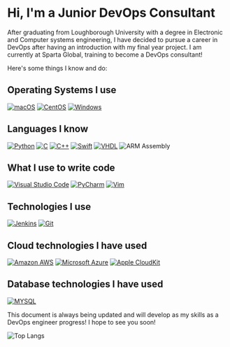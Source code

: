 # Hi, I'm a Junior DevOps Consultant
After graduating from Loughborough University with a degree in Electronic and Computer systems engineering, I have decided to pursue a career in DevOps after having an introduction with my final year project. I am currently at Sparta Global, training to become a DevOps consultant!

Here's some things I know and do:
## Operating Systems I use
[![macOS](https://img.shields.io/badge/-macOS-FFF?style=flat&logo=macOS&logoColor=black)](https://www.apple.com/macos/) [![CentOS](https://img.shields.io/badge/-CentOS-262577?style=flat&logo=CentOS&logoColor=white)](http://centos.org) [![Windows](https://img.shields.io/badge/-Windows-0078d4?style=flat&logo=Windows&logoColor=white)](https://www.windows.com)

## Languages I know
[![Python](https://img.shields.io/badge/-Python-3776AB?style=flat&logo=python&logoColor=white)](https://www.python.org/) [![C](https://img.shields.io/badge/-C-a8b9cc?style=flat&logo=c&logoColor=black)](https://www.iso.org/standard/74528.html) [![C++](https://img.shields.io/badge/-C++-073259?style=flat&logo=c%2B%2B&logoColor=white)](https://isocpp.org/) [![Swift](https://img.shields.io/badge/-Swift-F05138?style=flat&logo=swift&logoColor=white)](https://swift.org/) [![VHDL](https://img.shields.io/badge/-VHDL-000?style=flat&logo=vhdl&logoColor=white)](http://www.eda-twiki.org/cgi-bin/view.cgi/P1076/WebHome) ![ARM Assembly](https://img.shields.io/badge/-ARM%20Assembly-0091bd?style=flat&logo=arm&logoColor=white)

## What I use to write code
[![Visual Studio Code](https://img.shields.io/badge/-Visual%20Studio%20Code-0078d7?style=flat&logo=visual%20studio%20code&logoColor=white)](https://code.visualstudio.com/) [![PyCharm](https://img.shields.io/badge/-PyCharm-fcf84a?style=flat&logo=PyCharm&logoColor=black)](https://www.jetbrains.com/pycharm/) [![Vim](https://img.shields.io/badge/-Vim-007f00?style=flat&logo=vim&logoColor=white)](https://www.vim.org/)

## Technologies I use
[![Jenkins](https://img.shields.io/badge/-Jenkins-ce3631?style=flat&logo=Jenkins&logoColor=white)](https://www.jenkins.io/) [![Git](https://img.shields.io/badge/-Git-F1502F?style=flat&logo=git&logoColor=white)](https://www.git-scm.com/)

## Cloud technologies I have used
[![Amazon AWS](https://img.shields.io/badge/-Amazon%20AWS-232F3E?style=flat&logo=Amazon%20AWS&logoColor=white)](https://aws.amazon.com/) [![Microsoft Azure](https://img.shields.io/badge/-Microsoft%20Azure-008AD7?style=flat&logo=Microsoft%20Azure&logoColor=white)](https://azure.microsoft.com/) [![Apple CloudKit](https://img.shields.io/badge/-Apple%20CloudKit-0070C9?style=flat&logo=iCloud&logoColor=white)](https://developer.apple.com/icloud/cloudkit/)

## Database technologies I have used
[![MYSQL](https://img.shields.io/badge/-MySQL-00758F?style=flat&logo=MySQL&logoColor=white)](https://www.mysql.com/)

This document is always being updated and will develop as my skills as a DevOps engineer progress! I hope to see you soon!

![Top Langs](https://github-readme-stats.vercel.app/api/top-langs/?username=monotiller&hide=TeX&layout=compact)
